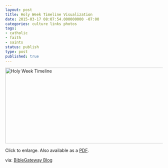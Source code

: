 ```yaml
---
layout: post
title: Holy Week Timeline Visualization
date: 2015-03-17 08:07:54.000000000 -07:00
categories: culture links photos
tags:
- catholic
- faith
- saints
status: publish
type: post
published: true
---
```

[<img src="http://bg3-blog.s3.amazonaws.com/blog/wp-content/uploads/2014/04/holy-week-timeline2.png" alt="Holy Week Timeline" title="Holy Week Timeline" width="865" height="242" />](http://bg3-blog.s3.amazonaws.com/blog/wp-content/uploads/2014/04/holy-week-timeline2.png)

Click to enlarge. Also available as a [PDF](http://bg3-blog.s3.amazonaws.com/blog/wp-content/uploads/2014/04/holy-week-timeline2.pdf).

via: [BibleGateway Blog](https://www.biblegateway.com/blog/2015/03/bible-gateway-holy-week-infographic-published-in-newsweek/)
